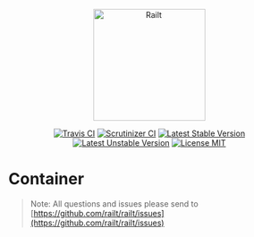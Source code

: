 <p align="center">
    <img src="https://railt.org/images/logo-dark.svg" width="200" alt="Railt" />
</p>

<p align="center">
    <a href="https://travis-ci.org/railt/container"><img src="https://travis-ci.org/railt/container.svg?branch=master" alt="Travis CI" /></a>
    <a href="https://scrutinizer-ci.com/g/railt/container/?branch=master"><img src="https://scrutinizer-ci.com/g/railt/container/badges/quality-score.png?b=master" alt="Scrutinizer CI" /></a>
    <a href="https://packagist.org/packages/railt/container"><img src="https://poser.pugx.org/railt/container/version" alt="Latest Stable Version"></a>
    <a href="https://packagist.org/packages/railt/container"><img src="https://poser.pugx.org/railt/container/v/unstable" alt="Latest Unstable Version"></a>
    <a href="https://raw.githubusercontent.com/railt/container/master/LICENSE"><img src="https://poser.pugx.org/railt/container/license" alt="License MIT"></a>
</p>

# Container

> Note: All questions and issues please send 
to [https://github.com/railt/railt/issues](https://github.com/railt/railt/issues)


